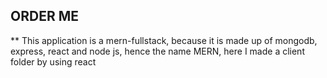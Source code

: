 ## ORDER ME
** This application is a  mern-fullstack, because it is made up of mongodb, express, react and node js, hence the name MERN, here I made a client folder by using react